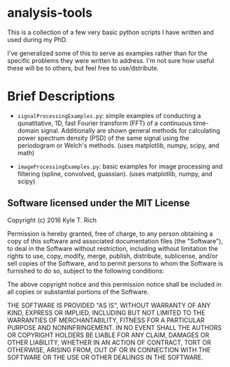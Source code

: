 
analysis-tools
==================
This is a collection of a few very basic python scripts I have written and used during my PhD. 

I've generalized some of this to serve as examples rather than for the specific problems they were written to address. I'm not sure how useful these will be to others, but feel free to use/dstribute. 

Brief Descriptions
==================
* `signalProcessingExamples.py`: simple examples of conducting a qunatitative, 1D, fast Fourier transform (FFT) of a continuous time-domain signal. Additionally are shown general methods for calculating power spectrum density (PSD) of the same signal using the periodogram or Welch's methods. (uses matplotlib, numpy, scipy, and math)  
  
* `imageProcessingExamples.py`: basic examples for image processing and filtering (spline, convolved, guassian). (uses matplotlib, numpy, and scipy)  


Software licensed under the MIT License
------------
Copyright (c) 2016 Kyle T. Rich

Permission is hereby granted, free of charge, to any person obtaining a copy of this software and associated documentation files (the "Software"), to deal in the Software without restriction, including without limitation the rights to use, copy, modify, merge, publish, distribute, sublicense, and/or sell copies of the Software, and to permit persons to whom the Software is furnished to do so, subject to the following conditions:

The above copyright notice and this permission notice shall be included in all copies or substantial portions of the Software.

THE SOFTWARE IS PROVIDED "AS IS", WITHOUT WARRANTY OF ANY KIND, EXPRESS OR IMPLIED, INCLUDING BUT NOT LIMITED TO THE WARRANTIES OF MERCHANTABILITY, FITNESS FOR A PARTICULAR PURPOSE AND NONINFRINGEMENT. IN NO EVENT SHALL THE AUTHORS OR COPYRIGHT HOLDERS BE LIABLE FOR ANY CLAIM, DAMAGES OR OTHER LIABILITY, WHETHER IN AN ACTION OF CONTRACT, TORT OR OTHERWISE, ARISING FROM, OUT OF OR IN CONNECTION WITH THE SOFTWARE OR THE USE OR OTHER DEALINGS IN THE SOFTWARE.
